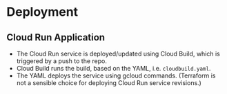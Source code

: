 # Deployment

## Cloud Run Application

 - The Cloud Run service is deployed/updated using Cloud Build, which is triggered by a push to the repo.
 - Cloud Build runs the build, based on the YAML, i.e. `cloudbuild.yaml`.
 - The YAML deploys the service using gcloud commands. (Terraform is not a sensible choice for deploying Cloud Run service revisions.)

 